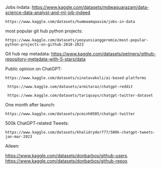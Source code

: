 Jobs indata: 
    https://www.kaggle.com/datasets/mdwaquarazam/data-science-data-analyst-and-ml-job-indeed 

    https://www.kaggle.com/datasets/hummaamqaasim/jobs-in-data 

most popular git hub python projects: 

    https://www.kaggle.com/datasets/yeoyunsianggeremie/most-popular-python-projects-on-github-2018-2023 

Git hub rep metadata: 
    https://www.kaggle.com/datasets/pelmers/github-repository-metadata-with-5-stars/data 

Public opinion on ChatGPT: 

    https://www.kaggle.com/datasets/sinatavakoli/ai-based-platforms 

     https://www.kaggle.com/datasets/armitaraz/chatgpt-reddit 

     https://www.kaggle.com/datasets/tariqsays/chatgpt-twitter-dataset 

 One month after launch: 

    https://www.kaggle.com/datasets/pcminh0505/chatgpt-twitter 

500k ChatGPT-related Tweets: 

    https://www.kaggle.com/datasets/khalidryder777/500k-chatgpt-tweets-jan-mar-2023 

Aileen:

https://www.kaggle.com/datasets/donbarbos/github-users.     
https://www.kaggle.com/datasets/donbarbos/github-repos
    
